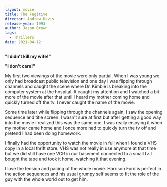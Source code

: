 ```yaml
---
layout: movie
title: The Fugitive
director: Andrew Davis
release-year: 1993
author: Jason Brown
tags:
  - Thrillers
date: 2021-04-12
---
```

**"I didn't kill my wife!"**

**"I don't care!"**

My first two viewings of the movie were only partial. When I was young we only had broadcast public television and one day I was flipping through channels and caught the scene where Dr. Kimble is breaking into the computer system at the hospital. It caught my attention and I watched a bit more of the movie after that until I heard my mother coming home and quickly turned off the tv. I never caught the name of the movie.

Some time later while flipping through the channels again, I saw the opening sequence and title screen. I wasn't sure at first but after getting a good way into the movie I realized this was the same one. I was really enjoying it when my mother came home and I once more had to quickly turn the tv off and pretend I had been doing homework.

I finally had the opportunity to watch the movie in full when I found a VHS copy in a local thrift store. VHS was not really in use anymore at that time but we did still have one VCR in our basement connected to a small tv. I bought the tape and took it home, watching it that evening.

I love the tension and pacing of the whole movie. Harrison Ford is perfect in the action sequences and his usual grumpy self seems to fit the role of the guy with the whole world out to get him.
